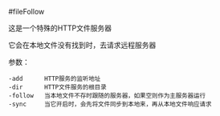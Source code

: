 #fileFollow

这是一个特殊的HTTP文件服务器

它会在本地文件没有找到时，去请求远程服务器

参数：

	-add      HTTP服务的监听地址
	-dir      HTTP文件服务的根目录  
	-follow   当本地文件不存时跟随的服务器，如果空则作为主服务器运行
	-sync     当它开启时，会先将文件同步到本地来，再从本地文件响应请求
